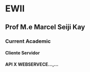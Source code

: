 # EWII
## Prof M.e Marcel Seiji Kay
### Current Academic  
#### Cliente Servidor
#### API X WEBSERVECE...,...
